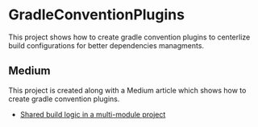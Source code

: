 # GradleConventionPlugins
This project shows how to create gradle convention plugins to centerlize build configurations for better dependencies managments.

## Medium
This project is created along with a Medium article which shows how to create gradle convention plugins.
- [Shared build logic in a multi-module project](https://medium.com/gitconnected/gradle-convention-plugins-shared-build-logic-android-muti-module-project-6bf090ee043a)
